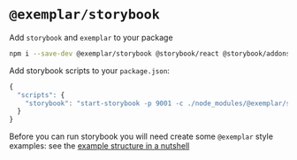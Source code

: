 # `@exemplar/storybook`

Add `storybook` and `exemplar` to your package

```bash
npm i --save-dev @exemplar/storybook @storybook/react @storybook/addons
```

Add storybook scripts to your `package.json`:

``` js
{
  "scripts": {
    "storybook": "start-storybook -p 9001 -c ./node_modules/@exemplar/storybook"
  }
}
```

Before you can run storybook you will need create some `@exemplar` style
examples: see the [example structure in a nutshell]

[example structure in a nutshell]: ../../examples/README.md
